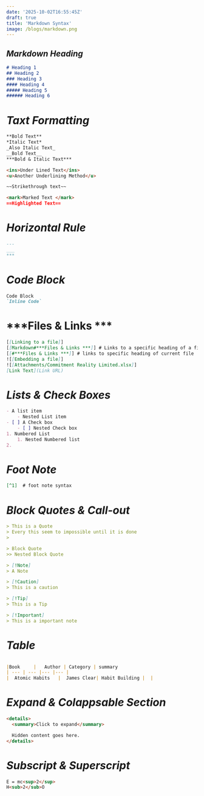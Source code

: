 ```yaml
---
date: '2025-10-02T16:55:45Z'
draft: true
title: 'Markdown Syntax'
image: /blogs/markdown.png
---
```

## ***Markdown Heading***
```markdown
# Heading 1
## Heading 2
### Heading 3
#### Heading 4
##### Heading 5
###### Heading 6
```

# ***Taxt Formatting***
```markdown
**Bold Text**
*Italic Text*
_Also Italic Text_
__Bold Text__
***Bold & Italic Text***

<ins>Under Lined Text</ins>
<u>Another Underlining Method</u>

~~Strikethrough text~~

<mark>Marked Text </mark>
==Highlighted Text==
```

# ***Horizontal Rule***
```markdown 
---
___
***
```

# ***Code Block***
```markdown
Code Block 
`Inline Code`
```

# ***Files & Links ***

```markdown
[[Linking to a file]] 
[[Markdown#***Files & Links ***]] # Links to a specific heading of a file 
[[#***Files & Links ***]] # links to specific heading of current file
![[Embedding a file]]
![[Attachments/Commitment Reality Limited.xlsx]]
[Link Text](Link URL)
```

# ***Lists & Check Boxes***
```markdown
- A list item
	- Nested List item
- [ ] A Check box 
	- [ ] Nested Check box 
1. Numbered List
	1. Nested Numbered list
2. 
```

# ***Foot Note***
```markdown
[^1]  # foot note syntax
```

# ***Block Quotes & Call-out***
```markdown
> This is a Quote 
> Every this seem to impossible until it is done 
> 

> Block Quote 
>> Nested Block Quote 

> [!Note]
> A Note

> [!Caution]
> This is a caution 

> [!Tip]
> This is a Tip 

> [!Important]
> This is a important note 
```

# ***Table***
```markdown

|Book     |   Author | Category | summary
| --- | --- |--- |--- |
|  Atomic Habits   |  James Clear| Habit Building |  |

```

# ***Expand & Colappsable Section***
```markdown
<details>
  <summary>Click to expand</summary>

  Hidden content goes here.
</details>
```

# ***Subscript & Superscript***
```markdown
E = mc<sup>2</sup>
H<sub>2</sub>O
```






